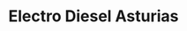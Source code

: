 ---
title: "Electro Diesel Asturias"
url: /oviedo/electro-diesel-asturias/
shop: piezas de automóviles
---